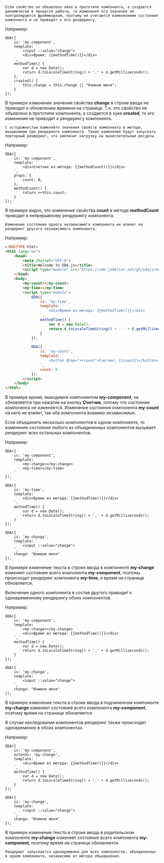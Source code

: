 ﻿```warning_md
Если свойство не объявлено явно в прототипе компонента, а создается динамически в процессе работы, то изменения его значения не контролируются фреймворком, поэтому не считаются изменениями состояния компонента и не приводят к его рендерингу.
```

Например:

```javascript_run_line_edit_[my-component.js]_h=60_
ODA({
    is: 'my-component',
    template: `
        <input ::value="change">
        <div>Время: {{methodTime()}}</div>
    `,
    methodTime() {
        var d = new Date();
        return d.toLocaleTimeString() + '.' + d.getMilliseconds();
    },
    created() {
        this.change = this.change || "Измени меня";
    }
});
```

В примере изменение значения свойства **change** в строке ввода не приводит к обновлению времени на странице. Т.к. это свойство не объявлено в прототипе компонента, а создается в хуке **created**, то его изменение не приводит к рендерингу компонента.

```warning_md
С осторожностью изменяйте значения свойств компонента в методе, вызываемом при рендеринге компонента. Такие изменения будут запускать повторный рендеринг, что увеличит нагрузку на вычислительные ресурсы.
```

Например:

```javascript_run_line_edit_[my-component.js]
ODA({
    is: 'my-component',
    template: `
        <div>Счетчик из метода: {{methodCount()}}</div>
    `,
    props: {
        count: 0,
    },
    methodCount() {
        return ++this.count;
    }
});
```

В примере видно, что изменение свойства **count** в методе **methodCount** приводит к непрерывному рендерингу компонента.

```info_md
Изменение состояния одного независимого компонента не влияет на рендеринг другого независимого компонента.
```

Например:

```html run_line_edit_h=46_
<!DOCTYPE html>
<html lang="en">
    <head>
        <meta charset="UTF-8">
        <title>Welcome to ODA.js</title>
        <script type="module" src="https://cdn.jsdelivr.net/gh/odajs/oda-framework/oda.js"></script>
    </head>
    <body>
        <my-count></my-count>
        <my-time></my-time>
        <script type="module">
            ODA({
                is: 'my-time',
                template: `
                    <div>Время из метода: {{methodTime()}}</div>
                `,
                methodTime() {
                    var d = new Date();
                    return d.toLocaleTimeString() + '.' + d.getMilliseconds();
                }
            });

            ODA({
                is: 'my-count',
                template: `
                    <button @tap="++count">Счетчик: {{count}}</button>
                `,
                count: 0
            });
        </script>
    </body>
</html>
```

В примере время, выводимое компонентом **my-component**, не обновляется при нажатии на кнопку **Счетчик**, потому что состояние компонента не изменяется. Изменение состояния компонента **my-count** на него не влияет, так оба компонента взаимно независимые.

Если объединить несколько компонентов в одном компоненте, то изменение состояния любого из объединенных компонентов вызывает рендеринг всех остальных компонентов.

Например:

```javascript_run_line_edit_[my-component.js]_h=46_
ODA({
    is: 'my-component',
    template: `
        <my-change></my-change>
        <my-time></my-time>
    `
});

ODA({
    is: 'my-time',
    template: `
        <div>Время из метода: {{methodTime()}}</div>
    `,
    methodTime() {
        var d = new Date();
        return d.toLocaleTimeString() + '.' + d.getMilliseconds();
    }
});

ODA({
    is: 'my-change',
    template: `
        <input ::value="change">
    `,
    change: "Измени меня"
});
```

В примере изменение текста в строке ввода в компоненте **my-change** изменяет состояние всего компонента **my-component**, поэтому происходит рендеринг компонента **my-time**, и время на странице обновляется.

Включение одного компонента в состав другого приводит к одновременному рендерингу обоих компонентов.

Например:

```javascript_run_line_edit_[my-component.js]_h=46_
ODA({
    is: 'my-component',
    template: `
        <my-change></my-change>
        <div>Время из метода: {{methodTime()}}</div>
    `,
    methodTime() {
        var d = new Date();
        return d.toLocaleTimeString() + '.' + d.getMilliseconds();
    }
});

ODA({
    is: 'my-change',
    template: `
        <input ::value="change">
    `,
    change: "Измени меня"
});
```

В примере изменение текста в строке ввода в подчиненном компоненте **my-change** изменяет состояние всего компонента **my-component**, поэтому время на странице обновляется.

В случае наследования компонентов рендеринг также происходит одновременно в обоих компонентах.

Например:

```javascript_run_line_edit_[my-component.js]_h=46_
ODA({
    is: 'my-component',
    extends: 'my-change',
    template: `
        <div>Время из метода: {{methodTime()}}</div>
    `,
    methodTime() {
        var d = new Date();
        return d.toLocaleTimeString() + '.' + d.getMilliseconds();
    }
});

ODA({
    is: 'my-change',
    template: `
        <input ::value="change">
    `,
    change: "Измени меня"
});
```

В примере изменение текста в строке ввода в родительском компоненте **my-change** изменяет состояние всего компонента **my-component**, поэтому время на странице обновляется.

```info_md
Рендеринг запускается одновременно для всех компонентов, объединенных в одном компоненте, независимо от метода объединения.
```
